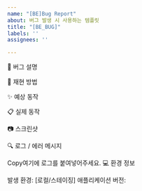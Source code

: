 ```yaml
---
name: "[BE]Bug Report"
about: 버그 발생 시 사용하는 템플릿
title: "[BE_BUG]"
labels: ''
assignees: ''

---
```


🐞 버그 설명
<!-- 어떤 버그가 발생했는지 설명해주세요. -->
🔄 재현 방법
<!-- 버그를 재현하기 위한 단계를 설명해주세요. -->





✨ 예상 동작
<!-- 원래 어떻게 동작해야 하나요? -->
📋 실제 동작
<!-- 실제로 어떻게 동작하나요? -->
📷 스크린샷
<!-- 가능한 경우 스크린샷을 추가해주세요. -->
🔍 로그 / 에러 메시지
<!-- 관련된 로그나 에러 메시지를 붙여넣어주세요. -->
Copy여기에 로그를 붙여넣어주세요.
💻 환경 정보

발생 환경: [로컬/스테이징]
애플리케이션 버전:

